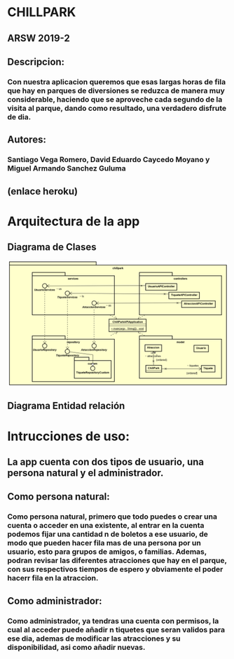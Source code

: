 # CHILLPARK
## ARSW 2019-2
## Descripcion:
### Con nuestra aplicacion queremos que esas largas horas de fila que hay en parques de diversiones se reduzca de manera muy considerable, haciendo que se aproveche cada segundo de la visita al parque, dando como resultado, una verdadero disfrute de dia.
## Autores: 
### Santiago Vega Romero, David Eduardo Caycedo Moyano y Miguel Armando Sanchez Guluma

## (enlace heroku)

# Arquitectura de la app

## Diagrama de Clases

![Diagrama de clases](https://github.com/equiporocketarsw/Proyecto-ARSW/blob/master/img/clases.png)

## Diagrama Entidad relación 



# Intrucciones de uso:
## La app cuenta con dos tipos de usuario, una persona natural y el administrador.
## Como persona natural:
### Como persona natural, primero que todo puedes o crear una cuenta o acceder en una existente, al entrar en la cuenta podemos fijar una cantidad n de boletos a ese usuario, de modo que pueden hacer fila mas de una persona por un usuario, esto para grupos de amigos, o familias. Ademas, podran revisar las diferentes atracciones que hay en el parque, con sus respectivos tiempos de espero y obviamente el poder hacerr fila en la atraccion.

## Como administrador:
### Como administrador, ya tendras una cuenta con permisos, la cual al acceder puede añadir n tiquetes que seran validos para ese dia, ademas de modificar las atracciones y su disponibilidad, asi como añadir nuevas.
